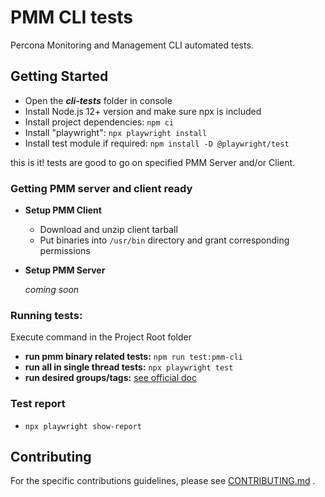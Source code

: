 # PMM CLI tests
Percona Monitoring and Management CLI automated tests. 


## Getting Started

* Open the _**cli-tests**_ folder in console
* Install Node.js 12+ version and make sure npx is included
* Install project dependencies: `npm ci`
* Install "playwright": `npx playwright install`
* Install test module if required: `npm install -D @playwright/test`

this is it! tests are good to go on specified PMM Server and/or Client.

### Getting PMM server and client ready
  * **Setup PMM Client**
    * Download and unzip client tarball
    * Put binaries into `/usr/bin` directory and grant corresponding permissions
  * **Setup PMM Server**

      _coming soon_

### Running tests:
Execute command in the Project Root folder
* **run pmm binary related tests:** `npm run test:pmm-cli`
* **run all in single thread tests:** `npx playwright test`
* **run desired groups/tags:** [see official doc](https://playwright.dev/docs/test-cli)

### Test report
* `npx playwright show-report`


## Contributing
For the specific contributions guidelines, please see [CONTRIBUTING.md](CONTRIBUTING.md) . 

